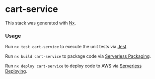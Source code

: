 # cart-service

This stack was generated with [Nx](https://nx.dev).

### Usage

Run `nx test cart-service` to execute the unit tests via [Jest](https://jestjs.io).

Run `nx build cart-service` to package code via [Serverless Packaging](https://www.serverless.com/framework/docs/providers/aws/guide/packaging).

Run `nx deploy cart-service` to deploy code to AWS via [Serverless Deploying](https://www.serverless.com/framework/docs/providers/aws/guide/deploying).
